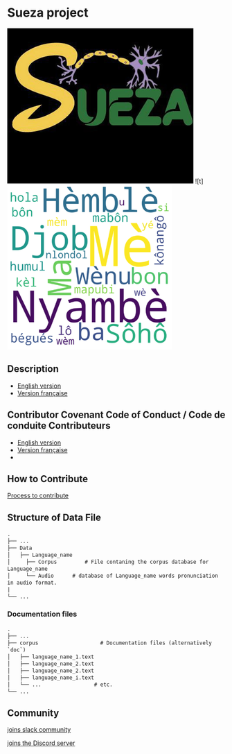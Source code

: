 # Sueza project
![fg](./images/sueza.jpg) ![t]<img src="https://github.com/B23579/Sueza_project/blob/main/word_cloud/Bassa.png" width="380" height="380">

## Description

* [English version](./README-en.md)
* [Version française](./README-fr.md) 

## Contributor Covenant Code of Conduct / Code de conduite Contributeurs
  
* [English version](https://github.com/B23579/Sueza_project/blob/main/CODE_OF_CONDUCT-en.md)
* [Version française ](https://github.com/B23579/Sueza_project/blob/main/CODE_OF_CONDUCT-fr.md) 
*
## How to Contribute 
[Process to contribute](https://github.com/B23579/Sueza_project/blob/main/CONTRIBUTING-en.md)

## Structure of Data File
    .  
    ├── ...
    ├── Data                    
    │   ├── Language_name          
    │     ├── Corpus         # File contaning the corpus database for Language_name
    │     └── Audio      # database of Language_name words pronunciation in audio format. 
    |     
    └── ...
    
 ### Documentation files

    .
    ├── ...
    ├── corpus                    # Documentation files (alternatively `doc`)
    │   ├── language_name_1.text              
    │   ├── language_name_2.text             
    │   ├── language_name_2.text           
    │   ├── language_name_i.text           
    │   └── ...                 # etc.
    └── ...

## Community


[joins slack community](https://join.slack.com/t/suezaproject/shared_invite/zt-16inb8g5x-zlloXg1tMc6OyuCkIh6WHQ)


[joins the Discord server](https://discord.gg/dkybZNCD)



